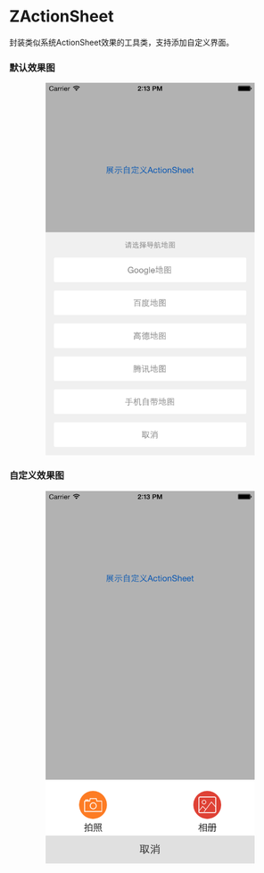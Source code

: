 # ZActionSheet
封装类似系统ActionSheet效果的工具类，支持添加自定义界面。<br>

### 默认效果图<br>

<img src = "https://github.com/jingkiller123/ZActionSheet/blob/master/ZActionSheet/original_shot.png" width = 375 height = 667 style="display:block;margin:0 auto" />
 
### 自定义效果图<br>
<img src = "https://github.com/jingkiller123/ZActionSheet/blob/master/ZActionSheet/custom_shot.png" width = 375 height = 667 style="display:block;margin:0 auto"/>
